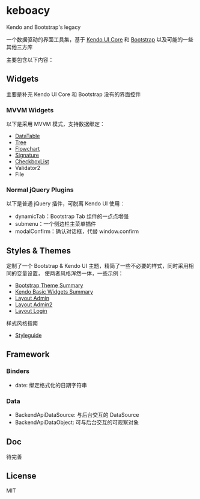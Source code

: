 # keboacy

Kendo and Bootstrap's legacy

一个数据驱动的界面工具集，基于 [Kendo UI Core](https://github.com/telerik/kendo-ui-core) 和 [Bootstrap](https://github.com/twbs/bootstrap) 以及可能的一些其他三方库

主要包含以下内容：

## Widgets

主要是补充 Kendo UI Core 和 Bootstrap 没有的界面控件

### MVVM Widgets

以下是采用 MVVM 模式，支持数据绑定：

- [DataTable](https://github.com/gochant/keboacy/tree/master/src/widgets/dataTable)
- [Tree](https://github.com/gochant/keboacy/tree/master/src/widgets/tree)
- [Flowchart](https://github.com/gochant/keboacy/tree/master/src/widgets/flowchart)
- [Signature](https://github.com/gochant/keboacy/tree/master/src/widgets/signature)
- [CheckboxList](https://github.com/gochant/keboacy/tree/master/src/widgets/checkboxlist)
- Validator2
- File

### Normal jQuery Plugins

以下是普通 jQuery 插件，可脱离 Kendo UI 使用：

- dynamicTab：Bootstrap Tab 组件的一点点增强
- submenu：一个侧边栏主菜单插件
- modalConfirm：确认对话框，代替 window.confirm

## Styles & Themes

定制了一个 Bootstrap & Kendo UI 主题，精简了一些不必要的样式，同时采用相同的变量设置，
使两者风格浑然一体，一些示例：

- [Bootstrap Theme Summary](https://gochant.github.io/keboacy/demo/bootstrap/)
- [Kendo Basic Widgets Summary](https://gochant.github.io/keboacy/demo/allBaseWidgets/)
- [Layout Admin](https://gochant.github.io/keboacy/demo/layout-admin)
- [Layout Admin2](https://gochant.github.io/keboacy/demo/layout-admin2)
- [Layout Login](https://gochant.github.io/keboacy/demo/layout-login)

样式风格指南

- [Styleguide](https://gochant.github.io/keboacy/styleguide/)

## Framework

### Binders

- date: 绑定格式化的日期字符串

### Data

- BackendApiDataSource: 与后台交互的 DataSource
- BackendApiDataObject: 可与后台交互的可观察对象

## Doc

待完善

## License

MIT
